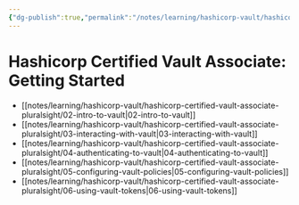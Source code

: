 ```yaml
---
{"dg-publish":true,"permalink":"/notes/learning/hashicorp-vault/hashicorp-certified-vault-associate-pluralsight/hashicorp-certified-vault-associate-pluralsight/"}
---
```


# Hashicorp Certified Vault Associate: Getting Started

- [[notes/learning/hashicorp-vault/hashicorp-certified-vault-associate-pluralsight/02-intro-to-vault\|02-intro-to-vault]]
- [[notes/learning/hashicorp-vault/hashicorp-certified-vault-associate-pluralsight/03-interacting-with-vault\|03-interacting-with-vault]]
- [[notes/learning/hashicorp-vault/hashicorp-certified-vault-associate-pluralsight/04-authenticating-to-vault\|04-authenticating-to-vault]]
- [[notes/learning/hashicorp-vault/hashicorp-certified-vault-associate-pluralsight/05-configuring-vault-policies\|05-configuring-vault-policies]]
- [[notes/learning/hashicorp-vault/hashicorp-certified-vault-associate-pluralsight/06-using-vault-tokens\|06-using-vault-tokens]]